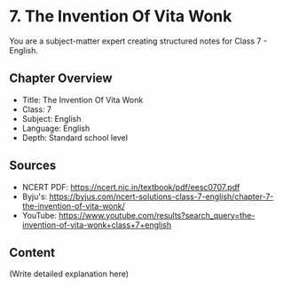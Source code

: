 # 7. The Invention Of Vita Wonk

You are a subject-matter expert creating structured notes for Class 7 - English.

## Chapter Overview
- Title: The Invention Of Vita Wonk
- Class: 7
- Subject: English
- Language: English
- Depth: Standard school level

## Sources
- NCERT PDF: https://ncert.nic.in/textbook/pdf/eesc0707.pdf
- Byju's: https://byjus.com/ncert-solutions-class-7-english/chapter-7-the-invention-of-vita-wonk/
- YouTube: https://www.youtube.com/results?search_query=the-invention-of-vita-wonk+class+7+english

## Content
(Write detailed explanation here)
